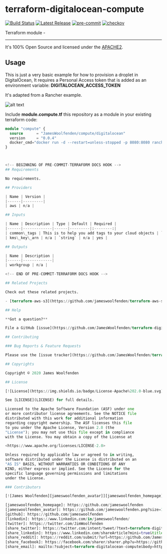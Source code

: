 # terraform-digitalocean-compute

[![Build Status](https://github.com/JamesWoolfenden/terraform-digitalocean-compute/workflows/Verify%20and%20Bump/badge.svg?branch=master)](https://github.com/JamesWoolfenden/terraform-digitalocean-compute)
[![Latest Release](https://img.shields.io/github/release/JamesWoolfenden/terraform-digitalocean-compute.svg)](https://github.com/JamesWoolfenden/terraform-digitalocean-compute/releases/latest)
[![pre-commit](https://img.shields.io/badge/pre--commit-enabled-brightgreen?logo=pre-commit&logoColor=white)](https://github.com/pre-commit/pre-commit)
[![checkov](https://img.shields.io/badge/checkov-verified-brightgreen)](https://www.checkov.io/)

Terraform module -

---

It's 100% Open Source and licensed under the [APACHE2](LICENSE).

## Usage

This is just a very basic example for how to provision a droplet in DigitalOcean, It requires a Personal Access token that is added as an environment variable:
**DIGITALOCEAN_ACCESS_TOKEN**

It's adapted from a Rancher example.

![alt text](./diagram/api.png)

Include **module.compute.tf** this repository as a module in your existing terraform code:

```terraform
module "compute" {
  source      = "JamesWoolfenden/compute/digitalocean"
  version     = "0.0.4"
  docker_cmd="docker run -d --restart=unless-stopped -p 8080:8080 rancher/server:${var.rancher_version_tag}"
}



<!-- BEGINNING OF PRE-COMMIT-TERRAFORM DOCS HOOK -->
## Requirements

No requirements.

## Providers

| Name | Version |
|------|---------|
| aws | n/a |

## Inputs

| Name | Description | Type | Default | Required |
|------|-------------|------|---------|:--------:|
| common\_tags | This is to help you add tags to your cloud objects | `map` | n/a | yes |
| kms\_key\_arn | n/a | `string` | n/a | yes |

## Outputs

| Name | Description |
|------|-------------|
| workgroup | n/a |

<!-- END OF PRE-COMMIT-TERRAFORM DOCS HOOK -->

## Related Projects

Check out these related projects.

- [terraform-aws-s3](https://github.com/jameswoolfenden/terraform-aws-s3) - S3 buckets

## Help

**Got a question?**

File a GitHub [issue](https://github.com/JamesWoolfenden/terraform-digitalocean-compute/issues).

## Contributing

### Bug Reports & Feature Requests

Please use the [issue tracker](https://github.com/JamesWoolfenden/terraform-digitalocean-compute/issues) to report any bugs or file feature requests.

## Copyrights

Copyright © 2020 James Woolfenden

## License

[![License](https://img.shields.io/badge/License-Apache%202.0-blue.svg)](https://opensource.org/licenses/Apache-2.0)

See [LICENSE](LICENSE) for full details.

Licensed to the Apache Software Foundation (ASF) under one
or more contributor license agreements. See the NOTICE file
distributed with this work for additional information
regarding copyright ownership. The ASF licenses this file
to you under the Apache License, Version 2.0 (the
"License"); you may not use this file except in compliance
with the License. You may obtain a copy of the License at

<https://www.apache.org/licenses/LICENSE-2.0>

Unless required by applicable law or agreed to in writing,
software distributed under the License is distributed on an
"AS IS" BASIS, WITHOUT WARRANTIES OR CONDITIONS OF ANY
KIND, either express or implied. See the License for the
specific language governing permissions and limitations
under the License.

### Contributors

[![James Woolfenden][jameswoolfenden_avatar]][jameswoolfenden_homepage]<br/>[James Woolfenden][jameswoolfenden_homepage]

[jameswoolfenden_homepage]: https://github.com/jameswoolfenden
[jameswoolfenden_avatar]: https://github.com/jameswoolfenden.png?size=150
[github]: https://github.com/jameswoolfenden
[linkedin]: https://www.linkedin.com/in/jameswoolfenden/
[twitter]: https://twitter.com/JimWoolfenden
[share_twitter]: https://twitter.com/intent/tweet/?text=terraform-digitalocean-compute&url=https://github.com/JamesWoolfenden/terraform-digitalocean-compute
[share_linkedin]: https://www.linkedin.com/shareArticle?mini=true&title=terraform-digitalocean-compute&url=https://github.com/JamesWoolfenden/terraform-digitalocean-compute
[share_reddit]: https://reddit.com/submit/?url=https://github.com/JamesWoolfenden/terraform-digitalocean-compute
[share_facebook]: https://facebook.com/sharer/sharer.php?u=https://github.com/JamesWoolfenden/terraform-digitalocean-compute
[share_email]: mailto:?subject=terraform-digitalocean-compute&body=https://github.com/JamesWoolfenden/terraform-digitalocean-compute
